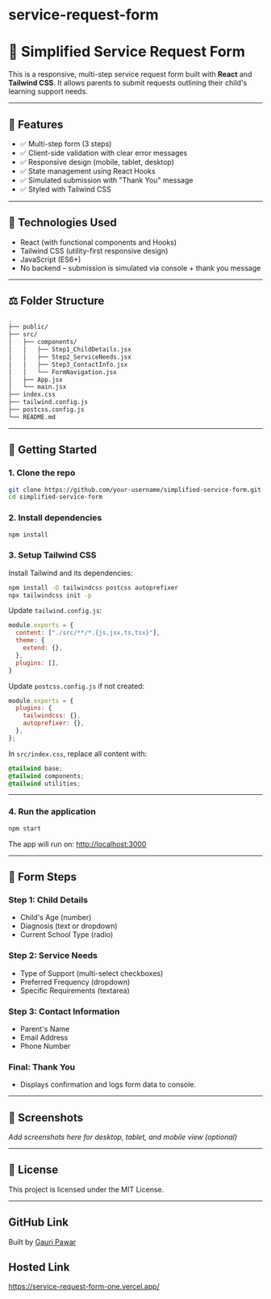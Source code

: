 # service-request-form

# 🧩 Simplified Service Request Form

This is a responsive, multi-step service request form built with **React** and **Tailwind CSS**. It allows parents to submit requests outlining their child's learning support needs.

---

## 📌 Features

- ✅ Multi-step form (3 steps)
- ✅ Client-side validation with clear error messages
- ✅ Responsive design (mobile, tablet, desktop)
- ✅ State management using React Hooks
- ✅ Simulated submission with "Thank You" message
- ✅ Styled with Tailwind CSS

---

## 🧱 Technologies Used

- React (with functional components and Hooks)
- Tailwind CSS (utility-first responsive design)
- JavaScript (ES6+)
- No backend – submission is simulated via console + thank you message

---


## ⚖️ Folder Structure
```bash
.
├── public/
├── src/
│   ├── components/
│   │   ├── Step1_ChildDetails.jsx
│   │   ├── Step2_ServiceNeeds.jsx
│   │   ├── Step3_ContactInfo.jsx
│   │   └── FormNavigation.jsx
│   ├── App.jsx
│   └── main.jsx
├── index.css
├── tailwind.config.js
├── postcss.config.js
└── README.md
```

---

## 🚀 Getting Started

### 1. Clone the repo

```bash
git clone https://github.com/your-username/simplified-service-form.git
cd simplified-service-form
```

### 2. Install dependencies

```bash
npm install
```

### 3. Setup Tailwind CSS

Install Tailwind and its dependencies:

```bash
npm install -D tailwindcss postcss autoprefixer
npx tailwindcss init -p
```

Update `tailwind.config.js`:

```js
module.exports = {
  content: ["./src/**/*.{js,jsx,ts,tsx}"],
  theme: {
    extend: {},
  },
  plugins: [],
}
```

Update `postcss.config.js` if not created:

```js
module.exports = {
  plugins: {
    tailwindcss: {},
    autoprefixer: {},
  },
};
```

In `src/index.css`, replace all content with:

```css
@tailwind base;
@tailwind components;
@tailwind utilities;
```

---

### 4. Run the application

```bash
npm start
```

The app will run on: [http://localhost:3000](http://localhost:3000)

---

## 🧪 Form Steps

### Step 1: Child Details
- Child's Age (number)
- Diagnosis (text or dropdown)
- Current School Type (radio)

### Step 2: Service Needs
- Type of Support (multi-select checkboxes)
- Preferred Frequency (dropdown)
- Specific Requirements (textarea)

### Step 3: Contact Information
- Parent's Name
- Email Address
- Phone Number

### Final: Thank You
- Displays confirmation and logs form data to console.

---

## 🎨 Screenshots

_Add screenshots here for desktop, tablet, and mobile view (optional)_

---

## 📄 License

This project is licensed under the MIT License.

---

## GitHub Link

Built by [Gauri Pawar](https://github.com/Gauri-1809/service-request-form.git)

## Hosted Link
https://service-request-form-one.vercel.app/